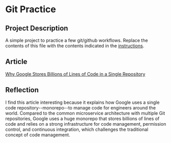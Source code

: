 # Git Practice
## Project Description
A simple project to practice a few git/github workflows.  Replace the contents of this file with the contents indicated in the [instructions](./instructions.md).
## Article
[Why Google Stores Billions of Lines of Code in a Single Repository](https://arxiv.org/pdf/1709.07836)
## Reflection
I find this article interesting because it explains how Google uses a single code repository--monorepo--to manage code for engineers around the world. Compared to the common microservice architecture with multiple Git repositories, Google uses a huge monorepo that stores billions of lines of code and relies on a strong infrastructure for code management, permission control, and continuous integration, which challenges the traditional concept of code management. 
